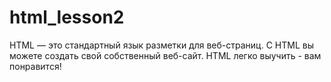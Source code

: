 # html_lesson2

HTML — это стандартный язык разметки для веб-страниц.
С HTML вы можете создать свой собственный веб-сайт.
HTML легко выучить - вам понравится!
